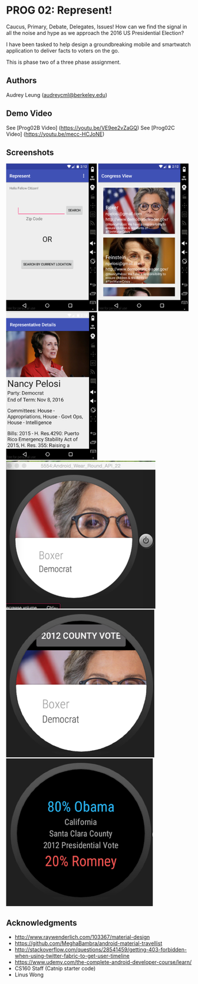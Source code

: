 # PROG 02: Represent!

Caucus, Primary, Debate, Delegates, Issues! How can we find the signal in all the noise and hype as we approach the 2016 US Presidential Election? 

I have been tasked to help design a groundbreaking mobile and smartwatch application to deliver facts to voters on the go.

This is phase two of a three phase assignment. 
## Authors

Audrey Leung ([audreycml@berkeley.edu](mailto:audreycml@berkeley.edu))

## Demo Video

See [Prog02B Video] (https://youtu.be/VE9ee2vZaGQ)
See [Prog02C Video] (https://youtu.be/mecc-HCJoNE)

## Screenshots

<img src="screenshots/Rep01.png" height="400" alt="Screenshot"/>
<img src="screenshots/Rep02.png" height="400" alt="Screenshot"/>
<img src="screenshots/Rep03.png" height="400" alt="Screenshot"/>
<img src="screenshots/Rep04.png" height="400" alt="Screenshot"/>
<img src="screenshots/Rep05.png" height="400" alt="Screenshot"/>
<img src="screenshots/Rep06.png" height="400" alt="Screenshot"/>

## Acknowledgments

* http://www.raywenderlich.com/103367/material-design
* https://github.com/MeghaBambra/android-material-travellist
* http://stackoverflow.com/questions/28541459/getting-403-forbidden-when-using-twitter-fabric-to-get-user-timeline
* https://www.udemy.com/the-complete-android-developer-course/learn/
* CS160 Staff (Catnip starter code)
* Linus Wong
